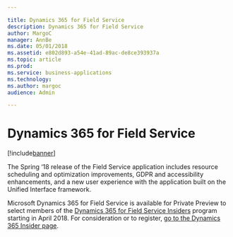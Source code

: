 ```yaml
---

title: Dynamics 365 for Field Service
description: Dynamics 365 for Field Service
author: MargoC
manager: AnnBe
ms.date: 05/01/2018
ms.assetid: e802d893-a54e-41ad-89ac-de8ce393937a
ms.topic: article
ms.prod: 
ms.service: business-applications
ms.technology: 
ms.author: margoc
audience: Admin

---
```

#  Dynamics 365 for Field Service




[!include[banner](../../../includes/banner.md)]

The Spring ‘18 release of the Field Service application includes resource
scheduling and optimization improvements, GDPR and accessibility enhancements,
and a new user experience with the application built on the Unified Interface
framework.

Microsoft Dynamics 365 for Field Service is available for Private Preview to
select members of the [Dynamics 365 for Field Service
Insiders](https://experience.dynamics.com/insider/campaign/?id=8c9d1220-6ec9-e711-8131-e0071b6ad011)
program starting in April 2018. For consideration or to register, [go to the
Dynamics 365 Insider page](https://experience.dynamics.com/insider/).
